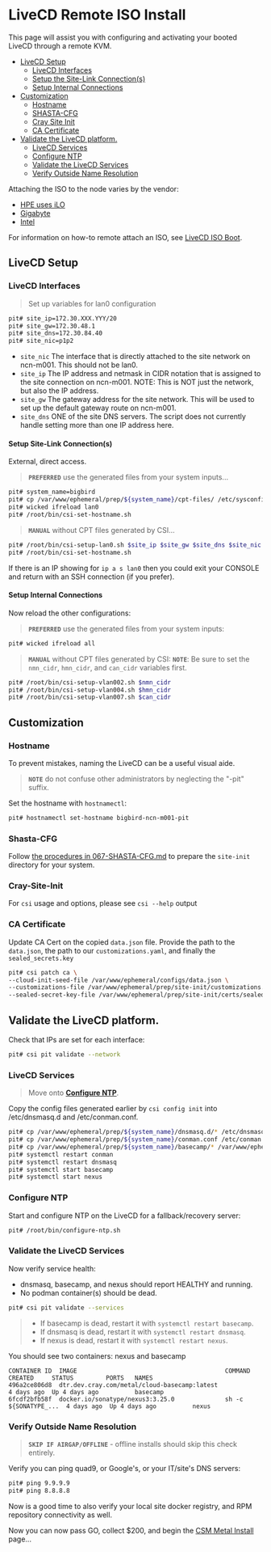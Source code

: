 # LiveCD Remote ISO Install

This page will assist you with configuring and activating your booted LiveCD through a remote KVM.

* [LiveCD Setup](#livecd-setup)
    * [LiveCD Interfaces](#livecd-interfaces)
    * [Setup the Site-Link Connection(s)](#setup-site-link-connections)
    * [Setup Internal Connections](#setup-internal-connections)
* [Customization](#customization)
    * [Hostname](#hostname)
    * [SHASTA-CFG](#shasta-cfg)
    * [Cray Site Init](#cray-site-init)
    * [CA Certificate](#ca-certificate)
* [Validate the LiveCD platform.](#validate-the-livecd-platform)
  * [LiveCD Services](#livecd-services)
  * [Configure NTP](#configure-ntp)
  * [Validate the LiveCD Services](#validate-the-livecd-services)
  * [Verify Outside Name Resolution](#verify-outside-name-resolution)
    
Attaching the ISO to the node varies by the vendor:
- [HPE uses iLO](062-LIVECD-VIRTUAL-ISO-BOOT.md#hpe-ilo-bmcs)
- [Gigabyte](062-LIVECD-VIRTUAL-ISO-BOOT.md#gigabyte-bmcs)
- [Intel](062-LIVECD-VIRTUAL-ISO-BOOT.md#intel-bmcs)

For information on how-to remote attach an ISO, see [LiveCD ISO Boot](062-LIVECD-VIRTUAL-ISO-BOOT.md).

<a name="livecd-setup"></a>
## LiveCD Setup

<a name="livecd-interfaces"></a>
### LiveCD Interfaces

> Set up variables for lan0 configuration

```bash
pit# site_ip=172.30.XXX.YYY/20
pit# site_gw=172.30.48.1
pit# site_dns=172.30.84.40
pit# site_nic=p1p2
```

- `site_nic` The interface that is directly attached to the site network on ncn-m001. This should not be lan0.
- `site_ip` The IP address and netmask in CIDR notation that is assigned to the site connection on ncn-m001. NOTE:  This is NOT just the network, but also the IP address.
- `site_gw` The gateway address for the site network. This will be used to set up the default gateway route on ncn-m001.
- `site_dns` ONE of the site DNS servers. The script does not currently handle setting more than one IP address here.

<a name="setup-site-link-connections"></a>
#### Setup Site-Link Connection(s)

External, direct access.

> **`PREFERRED`** use the generated files from your system inputs...
```bash
pit# system_name=bigbird
pit# cp /var/www/ephemeral/prep/${system_name}/cpt-files/ /etc/sysconfig/network/
pit# wicked ifreload lan0
pit# /root/bin/csi-set-hostname.sh
```

> **`MANUAL`** without CPT files generated by CSI...
```bash
pit# /root/bin/csi-setup-lan0.sh $site_ip $site_gw $site_dns $site_nic
pit# /root/bin/csi-set-hostname.sh
```

If there is an IP showing for `ip a s lan0` then you could exit your CONSOLE and return with an SSH connection (if you prefer).

<a name="setup-internal-connections"></a>
#### Setup Internal Connections

Now reload the other configurations:

> **`PREFERRED`** use the generated files from your system inputs:

```bash
pit# wicked ifreload all
```

> **`MANUAL`** without CPT files generated by CSI:
> **`NOTE`**: Be sure to set the `nmn_cidr`, `hmn_cidr`, and `can_cidr` variables first.
```bash
pit# /root/bin/csi-setup-vlan002.sh $nmn_cidr
pit# /root/bin/csi-setup-vlan004.sh $hmn_cidr
pit# /root/bin/csi-setup-vlan007.sh $can_cidr
```

<a name="customization"></a>
## Customization

<a name="hostname"></a>
### Hostname

To prevent mistakes, naming the LiveCD can be a useful visual aide.

> **`NOTE`** do not confuse other administrators by neglecting the "-pit" suffix.

Set the hostname with `hostnamectl`:
```bash
pit# hostnamectl set-hostname bigbird-ncn-m001-pit
```

<a name="shasta-cfg"></a>
### Shasta-CFG

Follow [the procedures in 067-SHASTA-CFG.md](067-SHASTA-CFG.md) to
prepare the `site-init` directory for your system.

<a name="cray-site-init"></a>
### Cray-Site-Init

For `csi` usage and options, please see `csi --help` output

<a name="ca-certificate"></a>
### CA Certificate

Update CA Cert on the copied `data.json` file. Provide the path to the `data.json`, the path to
our `customizations.yaml`, and finally the `sealed_secrets.key`
```bash
pit# csi patch ca \
--cloud-init-seed-file /var/www/ephemeral/configs/data.json \
--customizations-file /var/www/ephemeral/prep/site-init/customizations.yaml \
--sealed-secret-key-file /var/www/ephemeral/prep/site-init/certs/sealed_secrets.key
```

<a name="validate-the-livecd-platform"></a>
## Validate the LiveCD platform.

Check that IPs are set for each interface:

```bash
pit# csi pit validate --network
```

<a name="livecd-services"></a>
### LiveCD Services

> Move onto **[Configure NTP](#configure-ntp)**.

Copy the config files generated earlier by `csi config init` into /etc/dnsmasq.d and /etc/conman.conf.

```bash
pit# cp /var/www/ephemeral/prep/${system_name}/dnsmasq.d/* /etc/dnsmasq.d
pit# cp /var/www/ephemeral/prep/${system_name}/conman.conf /etc/conman.conf
pit# cp /var/www/ephemeral/prep/${system_name}/basecamp/* /var/www/ephemeral/configs/
pit# systemctl restart conman
pit# systemctl restart dnsmasq
pit# systemctl start basecamp
pit# systemctl start nexus
```

<a name="configure-ntp"></a>
### Configure NTP

Start and configure NTP on the LiveCD for a fallback/recovery server:

```bash
pit# /root/bin/configure-ntp.sh
```

<a name="validate-the-livecd-services"></a>
### Validate the LiveCD Services

Now verify service health:
- dnsmasq, basecamp, and nexus should report HEALTHY and running.
- No podman container(s) should be dead.

```bash
pit# csi pit validate --services
```

> - If basecamp is dead, restart it with `systemctl restart basecamp`.
> - If dnsmasq is dead, restart it with `systemctl restart dnsmasq`.
> - If nexus is dead, restart it with `systemctl restart nexus`.

You should see two containers: nexus and basecamp

```
CONTAINER ID  IMAGE                                         COMMAND               CREATED     STATUS         PORTS   NAMES
496a2ce806d8  dtr.dev.cray.com/metal/cloud-basecamp:latest                        4 days ago  Up 4 days ago          basecamp
6fcdf2bfb58f  docker.io/sonatype/nexus3:3.25.0              sh -c ${SONATYPE_...  4 days ago  Up 4 days ago          nexus
```

<a name="verify-outside-name-resolution"></a>
### Verify Outside Name Resolution

> **`SKIP IF AIRGAP/OFFLINE`** - offline installs should skip this check entirely.

Verify you can ping quad9, or Google's, or your IT/site's DNS servers:

```bash
pit# ping 9.9.9.9
pit# ping 8.8.8.8
```

Now is a good time to also verify your local site docker registry, and RPM repository connectivity as well.

Now you can now pass GO, collect $200, and begin the [CSM Metal Install](005-CSM-METAL-INSTALL.md) page...
